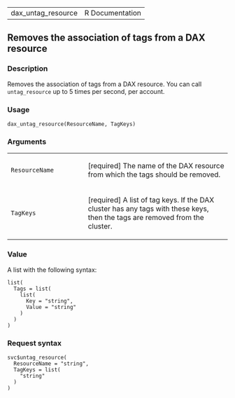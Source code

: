<table style="width: 100%;">
<tbody>
<tr class="odd">
<td>dax_untag_resource</td>
<td style="text-align: right;">R Documentation</td>
</tr>
</tbody>
</table>

## Removes the association of tags from a DAX resource

### Description

Removes the association of tags from a DAX resource. You can call
`untag_resource` up to 5 times per second, per account.

### Usage

    dax_untag_resource(ResourceName, TagKeys)

### Arguments

<table>
<colgroup>
<col style="width: 35%" />
<col style="width: 65%" />
</colgroup>
<tbody>
<tr class="odd">
<td><code
id="dax_untag_resource_:_ResourceName">ResourceName</code></td>
<td><p>[required] The name of the DAX resource from which the tags
should be removed.</p></td>
</tr>
<tr class="even">
<td><code id="dax_untag_resource_:_TagKeys">TagKeys</code></td>
<td><p>[required] A list of tag keys. If the DAX cluster has any tags
with these keys, then the tags are removed from the cluster.</p></td>
</tr>
</tbody>
</table>

### Value

A list with the following syntax:

    list(
      Tags = list(
        list(
          Key = "string",
          Value = "string"
        )
      )
    )

### Request syntax

    svc$untag_resource(
      ResourceName = "string",
      TagKeys = list(
        "string"
      )
    )
